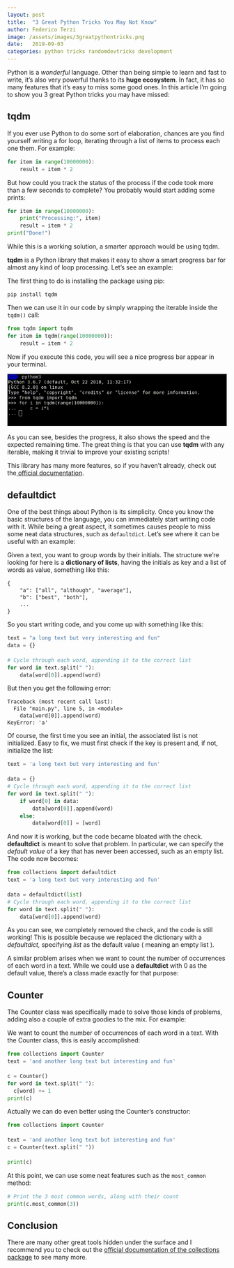 ```yaml
---
layout: post
title:  "3 Great Python Tricks You May Not Know"
author: Federico Terzi
image: /assets/images/3greatpythontricks.png
date:   2019-09-03
categories: python tricks randomdevtricks development
---
```

Python is a _wonderful_ language. Other than being simple to learn and fast to write, it’s also very powerful thanks to its **huge ecosystem**. In fact, it has so many features that it’s easy to miss some good ones. In this article I’m going to show you 3 great Python tricks you may have missed:

## tqdm

If you ever use Python to do some sort of elaboration, chances are you find yourself writing a for loop, iterating through a list of items to process each one them. For example:

```python
for item in range(10000000):
    result = item * 2
```

But how could you track the status of the process if the code took more than a few seconds to complete? You probably would start adding some prints:

```python
for item in range(10000000):
    print("Processing:", item)
    result = item * 2
print("Done!")
```

While this is a working solution, a smarter approach would be using tqdm.

**tqdm** is a Python library that makes it easy to show a smart progress bar for almost any kind of loop processing. Let’s see an example:

The first thing to do is installing the package using pip:

```
pip install tqdm
```

Then we can use it in our code by simply wrapping the iterable inside the `tqdm()` call:

```python
from tqdm import tqdm
for item in tqdm(range(10000000)):
    result = item * 2
```

Now if you execute this code, you will see a nice progress bar appear in your terminal.

![tqdm Progress Bar](/assets/images/tqdmanimated.gif)

As you can see, besides the progress, it also shows the speed and the expected remaining time. The great thing is that you can use **tqdm** with any iterable, making it trivial to improve your existing scripts!

This library has many more features, so if you haven’t already, check out the[ official documentation](https://tqdm.github.io/).

## defaultdict

One of the best things about Python is its simplicity. Once you know the basic structures of the language, you can immediately start writing code with it. While being a great aspect, it sometimes causes people to miss some neat data structures, such as `defaultdict`. Let’s see where it can be useful with an example:

Given a text, you want to group words by their initials. The structure we’re looking for here is a **dictionary of lists**, having the initials as key and a list of words as value, something like this:

```
{
	"a": ["all", "although", "average"],
	"b": ["best", "both"],
    ...
}
```

So you start writing code, and you come up with something like this:

```python
text = "a long text but very interesting and fun"
data = {}

# Cycle through each word, appending it to the correct list
for word in text.split(" "):
	data[word[0]].append(word)
```

But then you get the following error:

```
Traceback (most recent call last):
  File "main.py", line 5, in <module>
    data[word[0]].append(word)
KeyError: 'a'
```

Of course, the first time you see an initial, the associated list is not initialized. Easy to fix, we must first check if the key is present and, if not, initialize the list:

```python
text = 'a long text but very interesting and fun'

data = {}
# Cycle through each word, appending it to the correct list
for word in text.split(" "):
    if word[0] in data:
        data[word[0]].append(word)
    else:
        data[word[0]] = [word]
```


And now it is working, but the code became bloated with the check. **defaultdict** is meant to solve that problem. In particular, we can specify the _default value_ of a key that has never been accessed, such as an empty list. The code now becomes:

```python
from collections import defaultdict
text = 'a long text but very interesting and fun'

data = defaultdict(list)
# Cycle through each word, appending it to the correct list
for word in text.split(" "):
    data[word[0]].append(word)
```

As you can see, we completely removed the check, and the code is still working! This is possible because we replaced the dictionary with a _defaultdict,_ specifying _list_ as the default value ( meaning an empty list ).

A similar problem arises when we want to count the number of occurrences of each word in a text. While we could use a **defaultdict** with 0 as the default value, there’s a class made exactly for that purpose:

## Counter

The Counter class was specifically made to solve those kinds of problems, adding also a couple of extra goodies to the mix. For example:

We want to count the number of occurrences of each word in a text. With the Counter class, this is easily accomplished:

```python
from collections import Counter
text = 'and another long text but interesting and fun'

c = Counter()
for word in text.split(" "):
  c[word] += 1
print(c)
```

Actually we can do even better using the Counter’s constructor:

```python
from collections import Counter

text = 'and another long text but interesting and fun'
c = Counter(text.split(" "))

print(c)
```

At this point, we can use some neat features such as the `most_common` method:

```python
# Print the 3 most common words, along with their count
print(c.most_common(3))
```

## Conclusion

There are many other great tools hidden under the surface and I recommend you to check out the [official documentation of the collections package](https://docs.python.org/3/library/collections.html) to see many more.
